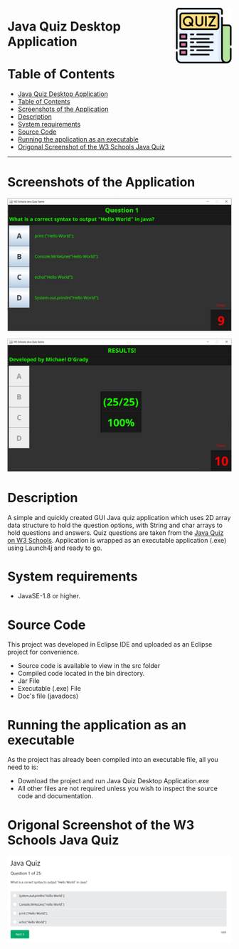 <img src="images/quiz.png" width="125" align="right" alt="Java Logo"></a>

# Java Quiz Desktop Application

# Table of Contents

- [Java Quiz Desktop Application](#java-quiz-desktop-application)
- [Table of Contents](#table-of-contents)
- [Screenshots of the Application](#screenshots-of-the-application)
- [Description](#description)
- [System requirements](#system-requirements)
- [Source Code](#source-code)
- [Running the application as an executable](#running-the-application-as-an-executable)
- [Origonal Screenshot of the W3 Schools Java Quiz](#origonal-screenshot-of-the-w3-schools-java-quiz)

---

# Screenshots of the Application

<p align="center" >
 <img src="images/screenshot_2.PNG"  height="auto">
</p>
<p align="center" >
 <img src="images/screenshot_3.PNG"  height="auto">
</p>

# Description

A simple and quickly created GUI Java quiz application which uses 2D array data structure to hold the question options, with String and char arrays to hold questions and answers. Quiz questions are taken from the [Java Quiz on W3 Schools](https://www.w3schools.com/quiztest/quiztest.asp?qtest=JAVA).
Application is wrapped as an executable application (.exe) using Launch4j and ready to go.

# System requirements

- JavaSE-1.8 or higher.

# Source Code

This project was developed in Eclipse IDE and uploaded as an Eclipse project for convenience.

- Source code is available to view in the src folder
- Compiled code located in the bin directory.
- Jar File
- Executable (.exe) File
- Doc's file (javadocs)

# Running the application as an executable

As the project has already been compiled into an executable file, all you need to is:

- Download the project and run Java Quiz Desktop Application.exe
- All other files are not required unless you wish to inspect the source code and documentation.

# Origonal Screenshot of the W3 Schools Java Quiz

<p align="center" >
 <img src="images/W3.PNG"  height="auto">
</p>
